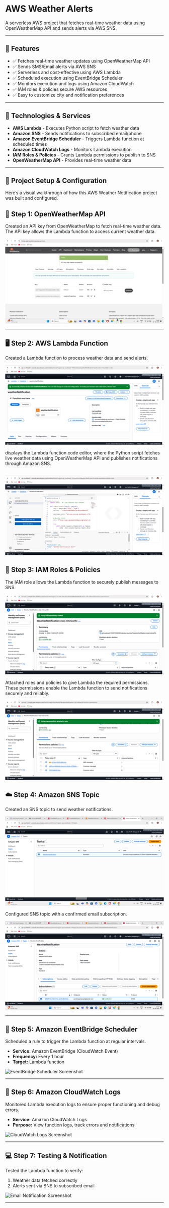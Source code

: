 # AWS Weather Alerts

A serverless AWS project that fetches real-time weather data using OpenWeatherMap API and sends alerts via AWS SNS.

---

## 🚀 Features
- ✅ Fetches real-time weather updates using OpenWeatherMap API
- ✅ Sends SMS/Email alerts via AWS SNS
- ✅ Serverless and cost-effective using AWS Lambda
- ✅ Scheduled execution using EventBridge Scheduler
- ✅ Monitors execution and logs using Amazon CloudWatch
- ✅ IAM roles & policies secure AWS resources
- ✅ Easy to customize city and notification preferences

---

## 🔧 Technologies & Services
- **AWS Lambda** - Executes Python script to fetch weather data  
- **Amazon SNS** - Sends notifications to subscribed email/phone  
- **Amazon EventBridge Scheduler** - Triggers Lambda function at scheduled times  
- **Amazon CloudWatch Logs** - Monitors Lambda execution  
- **IAM Roles & Policies** - Grants Lambda permissions to publish to SNS  
- **OpenWeatherMap API** - Provides real-time weather data  

---

## 🚀 Project Setup & Configuration

Here’s a visual walkthrough of how this AWS Weather Notification project was built and configured.


## 🧩 Step 1: OpenWeatherMap API
Created an API key from OpenWeatherMap to fetch real-time weather data.
The API key allows the Lambda function to access current weather data.

![OpenWeatherMap API Screenshot](image/7d217b1f-d2f5-4267-82d2-5e9b7846814b.png)

---

## 🖥️ Step 2: AWS Lambda Function

Created a Lambda function to process weather data and send alerts.  

![Lambda Function Screenshot](image/Screenshot%20(149).png)

displays the Lambda function code editor, where the Python script fetches live weather data using OpenWeatherMap API and publishes notifications through Amazon SNS.

![Lambda Function Screenshot](image/Screenshot%20(157).png)
---


## 🔐 Step 3: IAM Roles & Policies
  
The IAM role allows the Lambda function to securely publish messages to SNS.  

![IAM Roles Screenshot](image/Screenshot%20(155).png)

Attached roles and policies to give Lambda the required permissions.   
These permissions enable the Lambda function to send notifications securely and reliably.  

![IAM Roles Screenshot](image/Screenshot%20(159).png)

## ☁️ Step 4: Amazon SNS Topic

Created an SNS topic to send weather notifications.   

![SNS Topic Screenshot](image/Screenshot%20(170).png)

Configured SNS topic with a confirmed email subscription. 

![SNS Topic Screenshot](image/Screenshot%20(171).png) 

---

## 📅 Step 5: Amazon EventBridge Scheduler
Scheduled a rule to trigger the Lambda function at regular intervals.  

- **Service:** Amazon EventBridge (CloudWatch Event)  
- **Frequency:** Every 1 hour  
- **Target:** Lambda function  

![EventBridge Scheduler Screenshot](images/eventbridge_scheduler.png)

---

## 📖 Step 6: Amazon CloudWatch Logs
Monitored Lambda execution logs to ensure proper functioning and debug errors.  

- **Service:** Amazon CloudWatch Logs  
- **Purpose:** View function logs, track errors and notifications  

![CloudWatch Logs Screenshot](images/cloudwatch_logs.png)

---

## 💻 Step 7: Testing & Notification
Tested the Lambda function to verify:  

1. Weather data fetched correctly  
2. Alerts sent via SNS to subscribed email  

![Email Notification Screenshot](images/email_notification.png)

---